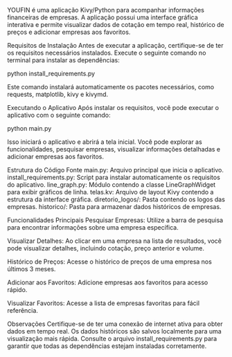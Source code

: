 YOUFIN é uma aplicação Kivy/Python para acompanhar informações financeiras de empresas. 
A aplicação possui uma interface gráfica interativa e permite visualizar dados de cotação em tempo real, histórico de preços e adicionar empresas aos favoritos.

Requisitos de Instalação
Antes de executar a aplicação, certifique-se de ter os requisitos necessários instalados. Execute o seguinte comando no terminal para instalar as dependências:


python install_requirements.py

Este comando instalará automaticamente os pacotes necessários, como requests, matplotlib, kivy e kivymd.

Executando o Aplicativo
Após instalar os requisitos, você pode executar o aplicativo com o seguinte comando:


python main.py

Isso iniciará o aplicativo e abrirá a tela inicial. Você pode explorar as funcionalidades, pesquisar empresas, visualizar informações detalhadas e adicionar empresas aos favoritos.

Estrutura do Código Fonte
main.py: Arquivo principal que inicia o aplicativo.
install_requirements.py: Script para instalar automaticamente os requisitos do aplicativo.
line_graph.py: Módulo contendo a classe LineGraphWidget para exibir gráficos de linha.
telas.kv: Arquivo de layout Kivy contendo a estrutura da interface gráfica.
diretorio_logos/: Pasta contendo os logos das empresas.
historico/: Pasta para armazenar dados históricos de empresas.


Funcionalidades Principais
Pesquisar Empresas: Utilize a barra de pesquisa para encontrar informações sobre uma empresa específica.

Visualizar Detalhes: Ao clicar em uma empresa na lista de resultados, você pode visualizar detalhes, incluindo cotação, preço anterior e volume.

Histórico de Preços: Acesse o histórico de preços de uma empresa nos últimos 3 meses.

Adicionar aos Favoritos: Adicione empresas aos favoritos para acesso rápido.

Visualizar Favoritos: Acesse a lista de empresas favoritas para fácil referência.

Observações
Certifique-se de ter uma conexão de internet ativa para obter dados em tempo real.
Os dados históricos são salvos localmente para uma visualização mais rápida.
Consulte o arquivo install_requirements.py para garantir que todas as dependências estejam instaladas corretamente.
